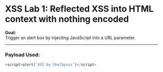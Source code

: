 # XSS Lab 1: Reflected XSS into HTML context with nothing encoded

**Goal:**  
Trigger an alert box by injecting JavaScript into a URL parameter.

---

### Payload Used:
```js
<script>alert('XSS by Shelbyxss')</script>

